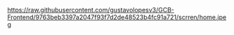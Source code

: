 https://raw.githubusercontent.com/gustavolopesv3/GCB-Frontend/9763beb3397a2047f93f7d2de48523b4fc91a721/scrren/home.jpeg
